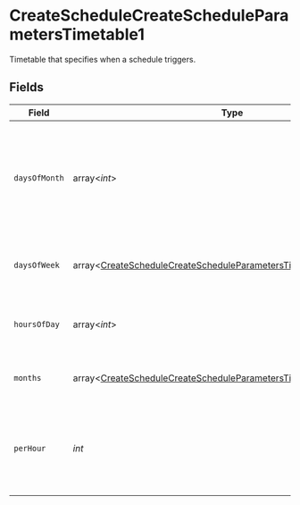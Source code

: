 # CreateScheduleCreateScheduleParametersTimetable1

Timetable that specifies when a schedule triggers.


## Fields

| Field                                                                                                                                                      | Type                                                                                                                                                       | Required                                                                                                                                                   | Description                                                                                                                                                |
| ---------------------------------------------------------------------------------------------------------------------------------------------------------- | ---------------------------------------------------------------------------------------------------------------------------------------------------------- | ---------------------------------------------------------------------------------------------------------------------------------------------------------- | ---------------------------------------------------------------------------------------------------------------------------------------------------------- |
| `daysOfMonth`                                                                                                                                              | array<*int*>                                                                                                                                               | :heavy_minus_sign:                                                                                                                                         | Days in a month in which the schedule triggers. This is mutually exclusive with days in a week.                                                            |
| `daysOfWeek`                                                                                                                                               | array<[CreateScheduleCreateScheduleParametersTimetable1DaysOfWeek](../../models/operations/CreateScheduleCreateScheduleParametersTimetable1DaysOfWeek.md)> | :heavy_check_mark:                                                                                                                                         | Days in a week in which the schedule triggers.                                                                                                             |
| `hoursOfDay`                                                                                                                                               | array<*int*>                                                                                                                                               | :heavy_check_mark:                                                                                                                                         | Hours in a day in which the schedule triggers.                                                                                                             |
| `months`                                                                                                                                                   | array<[CreateScheduleCreateScheduleParametersTimetable1Months](../../models/operations/CreateScheduleCreateScheduleParametersTimetable1Months.md)>         | :heavy_minus_sign:                                                                                                                                         | Months in which the schedule triggers.                                                                                                                     |
| `perHour`                                                                                                                                                  | *int*                                                                                                                                                      | :heavy_check_mark:                                                                                                                                         | Number of times a schedule triggers per hour, value must be between 1 and 60                                                                               |